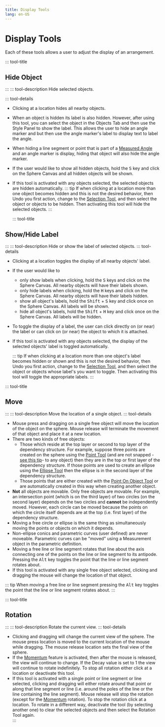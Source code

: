 ```yaml
---
title: Display Tools
lang: en-US
---
```


# Display Tools

Each of these tools allows a user to adjust the display of an arrangement.

::: tool-title

## Hide Object

:::
::: tool-description
Hide selected objects.

::: tool-details

- Clicking at a location hides all nearby objects.
- When an object is hidden its label is also hidden. However, after using this tool, you can select the object in the Objects Tab and then use the Style Panel to show the label. This allows the user to hide an angle marker and but then use the angle marker's label to display text to label the angle.
- When hiding a line segment or point that is part of a [Measured Angle](/tools/measurement.html#angle) and an angle marker is display, hiding that object will also hide the angle marker.
- If the user would like to show all hidden objects, hold the <kbd>S</kbd> key and click on the Sphere Canvas and all hidden objects will be shown.
- If this tool is activated with any objects selected, the selected objects are hidden automatically.
  ::: tip
  If when clicking at a location more than one object becomes hidden and this is not the desired behavior, then Undo you first action, change to the [Selection Tool](edit.html#selection), and then select the object or objects to be hidden. Then activating this tool will hide the selected objects.
  :::

  ::: tool-title

## Show/Hide Label

:::
::: tool-description
Hide or show the label of selected objects.
::: tool-details

- Clicking at a location toggles the display of all nearby objects' label.
- If the user would like to

  - only show labels when clicking, hold the <kbd>S</kbd> keys and click on the Sphere Canvas. All nearby objects will have their labels shown.
  - only hide labels when clicking, hold the <kbd>H</kbd> keys and click on the Sphere Canvas. All nearby objects will have their labels hidden.
  - show all object's labels, hold the <kbd>Shift</kbd> + <kbd>S</kbd> key and click once on the Sphere Canvas. All labels will be shown.
  - hide all object's labels, hold the <kbd>Shift</kbd> + <kbd>H</kbd> key and click once on the Sphere Canvas. All labels will be hidden.

- To toggle the display of a label, the user can click directly on (or near) the label or can click on (or near) the object to which it is attached.
- If this tool is activated with any objects selected, the display of the selected objects' label is toggled automatically.

  ::: tip
  If when clicking at a location more than one object's label becomes hidden or shown and this is not the desired behavior, then Undo you first action, change to the [Selection Tool](edit.html#selection), and then select the object or objects whose label's you want to toggle. Then activating this tool will toggle the appropriate labels.
  :::

::: tool-title

## Move

:::
::: tool-description
Move the location of a single object.
::: tool-details

- Mouse press and dragging on a single free object will move the location of the object on the sphere. Mouse release will terminate the movement of that object and place it at a new location.
- There are two kinds of free objects:
  - Those which reside at the top layer or second to top layer of the dependency structure. For example, suppose three points are created on the sphere using the [Point Tool](/tools/basic.html#point) (and are not snapped - [see this tip](/tools/basic.html#point)- to any object) then they are in the top or first layer of the dependency structure. If those points are used to create an ellipse using the [Ellipse Tool](/tools/basic.html#ellipse) then the ellipse is in the second layer of the dependency structure.
  - Those points that are either created with the [Point On Object Tool](/tools/construction.html#point-on-object) or are automatically created in this way when creating another object.
- **Not** all objects are movable. Only free objects are movable. For example, an intersection point (which is on the third layer) of two circles (on the second layer) depends on the two circles and **cannot** be independently moved. However, each circle can be moved because the points on which the circle itself depends are at the top (i.e. first layer) of the dependency structure.
- Moving a free circle or ellipse is the same thing as simultaneously moving the points or objects on which it depends.
- Non-ellipse conics and parametric curves (user defined) are never moveable. Parametric curves can be "moved" using a Measurement object in the parametric definition.
- Moving a free line or line segment rotates that line about the axis connecting one of the points on the line or line segment to its antipode. Pressing the <kbd>Alt</kbd> key toggles the point that the line or line segment rotates about.
- If this tool is activated with any single free object selected, clicking and dragging the mouse will change the location of that object.

::: tip
When moving a free line or line segment pressing the <kbd>Alt</kbd> key toggles the point that the line or line segment rotates about.
:::

::: tool-title

## Rotation

:::
::: tool-description
Rotate the current view.
::: tool-details

- Clicking and dragging will change the current view of the sphere. The mouse press location is moved to the current location of the mouse while dragging. The mouse release location sets the final view of the sphere.
- If the [Momentum](/userguide/#top-region-title-bar) feature is activated, then after the mouse is released, the view will continue to change. If the Decay value is set to 1 the view will continue to rotate indefinitely. To stop all rotation either click at a location or deactivate this tool.
- If this tool is activated with a single point or line segment or line selected, clicking and dragging will either rotate around that point or along that line segment or line (i.e. around the poles of the line or the line containing the line segment). Mouse release will stop the rotation (except for the [Momentum](/userguide/#top-region-title-bar) rotation). To stop the rotation click at a location. To rotate in a different way, deactivate the tool (by selecting another one) to clear the selected objects and then select the Rotation Tool again.  
  :::
